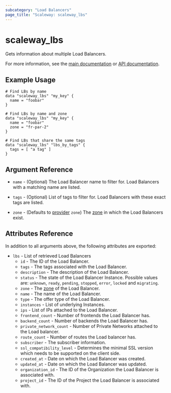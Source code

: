```yaml
---
subcategory: "Load Balancers"
page_title: "Scaleway: scaleway_lbs"
---
```


# scaleway_lbs

Gets information about multiple Load Balancers.

For more information, see the [main documentation](https://www.scaleway.com/en/docs/network/load-balancer/concepts/#load-balancers) or [API documentation](https://www.scaleway.com/en/developers/api/load-balancer/zoned-api/#path-load-balancer-list-load-balancers).

## Example Usage

```hcl
# Find LBs by name
data "scaleway_lbs" "my_key" {
  name = "foobar"
}

# Find LBs by name and zone
data "scaleway_lbs" "my_key" {
  name = "foobar"
  zone = "fr-par-2"
}

# Find LBs that share the same tags
data "scaleway_lbs" "lbs_by_tags" {
  tags = [ "a tag" ]
}
```

## Argument Reference

- `name` - (Optional) The Load Balancer name to filter for. Load Balancers with a matching name are listed.

- `tags` - (Optional)  List of tags to filter for. Load Balancers with these exact tags are listed.

- `zone` - (Defaults to [provider](../index.md#zone) `zone`) The [zone](../guides/regions_and_zones.md#zones) in which the Load Balancers exist.

## Attributes Reference

In addition to all arguments above, the following attributes are exported:

- `lbs` - List of retrieved Load Balancers
    - `id` - The ID of the Load Balancer.
    - `tags` - The tags associated with the Load Balancer.
    - `description` - The description of the Load Balancer.
    - `status` - The state of the Load Balancer Instance. Possible values are: `unknown`, `ready`, `pending`, `stopped`, `error`, `locked` and `migrating`.
    - `zone` - The [zone](../guides/regions_and_zones.md#zones) of the Load Balancer.
    - `name` - The name of the Load Balancer.
    - `type` - The offer type of the Load Balancer.
    - `instances` - List of underlying Instances.
    - `ips` - List of IPs attached to the Load Balancer.
    - `frontend_count` - Number of frontends the Load Balancer has.
    - `backend_count` - Number of backends the Load Balancer has.
    - `private_network_count` - Number of Private Networks attached to the Load balancer.
    - `route_count` - Number of routes the Load balancer has.
    - `subscriber` - The subscriber information.
    - `ssl_compatibility_level` - Determines the minimal SSL version which needs to be supported on the client side.
    - `created_at` - Date on which the Load Balancer was created.
    - `updated_at` - Date on which the Load Balancer was updated.
    - `organization_id` - The ID of the Organization the Load Balancer is associated with.
    - `project_id` - The ID of the Project the Load Balancer is associated with.
